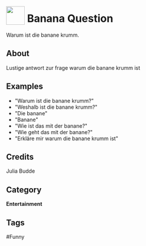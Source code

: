 # <img src="https://raw.githack.com/FortAwesome/Font-Awesome/master/svgs/solid/coffee.svg" card_color="#FD9E66" width="50" height="50" style="vertical-align:bottom"/> Banana Question
Warum ist die banane krumm.

## About
Lustige antwort zur frage warum die banane krumm ist

## Examples
* "Warum ist die banane krumm?"
* "Weshalb ist die banane krumm?"
* "Die banane"
* "Banane"
* "Wie ist das mit der banane?"
* "Wie geht das mit der banane?"
* "Erkläre mir warum die banane krumm ist"

## Credits
Julia Budde

## Category
**Entertainment**

## Tags
#Funny

